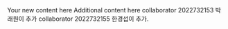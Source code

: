 Your new content here
Additional content here
collaborator 2022732153 박래원이 추가 
collaborator 2022732155 한경섭이 추가.
